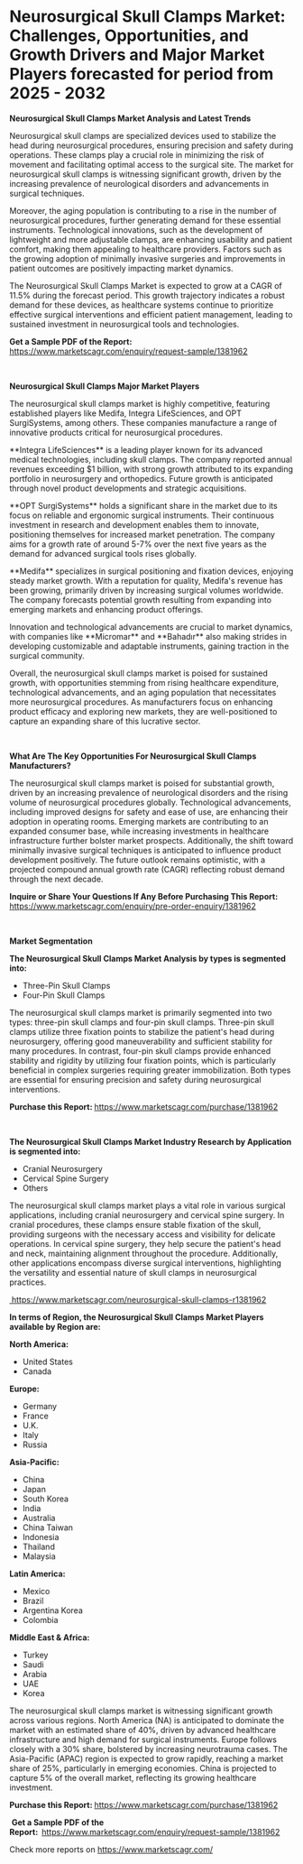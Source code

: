 <p><h1>Neurosurgical Skull Clamps Market: Challenges, Opportunities, and Growth Drivers and Major Market Players forecasted for period from 2025 - 2032</h1></p><p><strong>Neurosurgical Skull Clamps Market Analysis and Latest Trends</strong></p>
<p><p>Neurosurgical skull clamps are specialized devices used to stabilize the head during neurosurgical procedures, ensuring precision and safety during operations. These clamps play a crucial role in minimizing the risk of movement and facilitating optimal access to the surgical site. The market for neurosurgical skull clamps is witnessing significant growth, driven by the increasing prevalence of neurological disorders and advancements in surgical techniques. </p><p>Moreover, the aging population is contributing to a rise in the number of neurosurgical procedures, further generating demand for these essential instruments. Technological innovations, such as the development of lightweight and more adjustable clamps, are enhancing usability and patient comfort, making them appealing to healthcare providers. Factors such as the growing adoption of minimally invasive surgeries and improvements in patient outcomes are positively impacting market dynamics.</p><p>The Neurosurgical Skull Clamps Market is expected to grow at a CAGR of 11.5% during the forecast period. This growth trajectory indicates a robust demand for these devices, as healthcare systems continue to prioritize effective surgical interventions and efficient patient management, leading to sustained investment in neurosurgical tools and technologies.</p></p>
<p><strong>Get a Sample PDF of the Report:&nbsp;</strong> <a href="https://www.marketscagr.com/enquiry/request-sample/1381962?utm_campaign=2476&utm_medium=2&utm_source=Github&utm_content=ia&utm_term=04032025&utm_id=neurosurgical-skull-clamps">https://www.marketscagr.com/enquiry/request-sample/1381962</a></p>
<p>&nbsp;</p>
<p><strong>Neurosurgical Skull Clamps Major Market Players</strong></p>
<p><p>The neurosurgical skull clamps market is highly competitive, featuring established players like Medifa, Integra LifeSciences, and OPT SurgiSystems, among others. These companies manufacture a range of innovative products critical for neurosurgical procedures.</p><p>**Integra LifeSciences** is a leading player known for its advanced medical technologies, including skull clamps. The company reported annual revenues exceeding $1 billion, with strong growth attributed to its expanding portfolio in neurosurgery and orthopedics. Future growth is anticipated through novel product developments and strategic acquisitions.</p><p>**OPT SurgiSystems** holds a significant share in the market due to its focus on reliable and ergonomic surgical instruments. Their continuous investment in research and development enables them to innovate, positioning themselves for increased market penetration. The company aims for a growth rate of around 5-7% over the next five years as the demand for advanced surgical tools rises globally.</p><p>**Medifa** specializes in surgical positioning and fixation devices, enjoying steady market growth. With a reputation for quality, Medifa's revenue has been growing, primarily driven by increasing surgical volumes worldwide. The company forecasts potential growth resulting from expanding into emerging markets and enhancing product offerings.</p><p>Innovation and technological advancements are crucial to market dynamics, with companies like **Micromar** and **Bahadır** also making strides in developing customizable and adaptable instruments, gaining traction in the surgical community.</p><p>Overall, the neurosurgical skull clamps market is poised for sustained growth, with opportunities stemming from rising healthcare expenditure, technological advancements, and an aging population that necessitates more neurosurgical procedures. As manufacturers focus on enhancing product efficacy and exploring new markets, they are well-positioned to capture an expanding share of this lucrative sector.</p></p>
<p>&nbsp;</p>
<p><strong>What Are The Key Opportunities For Neurosurgical Skull Clamps Manufacturers?</strong></p>
<p><p>The neurosurgical skull clamps market is poised for substantial growth, driven by an increasing prevalence of neurological disorders and the rising volume of neurosurgical procedures globally. Technological advancements, including improved designs for safety and ease of use, are enhancing their adoption in operating rooms. Emerging markets are contributing to an expanded consumer base, while increasing investments in healthcare infrastructure further bolster market prospects. Additionally, the shift toward minimally invasive surgical techniques is anticipated to influence product development positively. The future outlook remains optimistic, with a projected compound annual growth rate (CAGR) reflecting robust demand through the next decade.</p></p>
<p><strong>Inquire or Share Your Questions If Any Before Purchasing This Report:</strong> <a href="https://www.marketscagr.com/enquiry/pre-order-enquiry/1381962?utm_campaign=2476&utm_medium=2&utm_source=Github&utm_content=ia&utm_term=04032025&utm_id=neurosurgical-skull-clamps">https://www.marketscagr.com/enquiry/pre-order-enquiry/1381962</a></p>
<p>&nbsp;</p>
<p><strong>Market Segmentation</strong></p>
<p><strong>The Neurosurgical Skull Clamps Market Analysis by types is segmented into:</strong></p>
<p><ul><li>Three-Pin Skull Clamps</li><li>Four-Pin Skull Clamps</li></ul></p>
<p><p>The neurosurgical skull clamps market is primarily segmented into two types: three-pin skull clamps and four-pin skull clamps. Three-pin skull clamps utilize three fixation points to stabilize the patient's head during neurosurgery, offering good maneuverability and sufficient stability for many procedures. In contrast, four-pin skull clamps provide enhanced stability and rigidity by utilizing four fixation points, which is particularly beneficial in complex surgeries requiring greater immobilization. Both types are essential for ensuring precision and safety during neurosurgical interventions.</p></p>
<p><strong>Purchase this Report:&nbsp;</strong><a href="https://www.marketscagr.com/purchase/1381962?utm_campaign=2476&utm_medium=2&utm_source=Github&utm_content=ia&utm_term=04032025&utm_id=neurosurgical-skull-clamps">https://www.marketscagr.com/purchase/1381962</a></p>
<p>&nbsp;</p>
<p><strong>The Neurosurgical Skull Clamps Market Industry Research by Application is segmented into:</strong></p>
<p><ul><li>Cranial Neurosurgery</li><li>Cervical Spine Surgery</li><li>Others</li></ul></p>
<p><p>The neurosurgical skull clamps market plays a vital role in various surgical applications, including cranial neurosurgery and cervical spine surgery. In cranial procedures, these clamps ensure stable fixation of the skull, providing surgeons with the necessary access and visibility for delicate operations. In cervical spine surgery, they help secure the patient's head and neck, maintaining alignment throughout the procedure. Additionally, other applications encompass diverse surgical interventions, highlighting the versatility and essential nature of skull clamps in neurosurgical practices.</p></p>
<p><a href="https://www.marketscagr.com/neurosurgical-skull-clamps-r1381962?utm_campaign=2476&utm_medium=2&utm_source=Github&utm_content=ia&utm_term=04032025&utm_id=neurosurgical-skull-clamps">&nbsp;https://www.marketscagr.com/neurosurgical-skull-clamps-r1381962</a></p>
<p><strong>In terms of Region, the Neurosurgical Skull Clamps Market Players available by Region are:</strong></p>
<p>
    <p> <strong> North America: </strong>
        <ul>
            <li>United States</li>
            <li>Canada</li>
        </ul>
        </p> 
    <p> <strong> Europe: </strong>
        <ul>
            <li>Germany</li>
            <li>France</li>
            <li>U.K.</li>
            <li>Italy</li>
            <li>Russia</li>
        </ul>
        </p> 
    <p> <strong> Asia-Pacific: </strong>
        <ul>
            <li>China</li>
            <li>Japan</li>
            <li>South Korea</li>
            <li>India</li>
            <li>Australia</li>
            <li>China Taiwan</li>
            <li>Indonesia</li>
            <li>Thailand</li>
            <li>Malaysia</li>
        </ul>
        </p> 
    <p> <strong> Latin America: </strong>
        <ul>
            <li>Mexico</li>
            <li>Brazil</li>
            <li>Argentina Korea</li>
            <li>Colombia</li>
        </ul>
        </p> 
    <p> <strong> Middle East & Africa: </strong>
        <ul>
            <li>Turkey</li>
            <li>Saudi</li>
            <li>Arabia</li>
            <li>UAE</li>
            <li>Korea</li>
        </ul>
    </p>
    </p>
<p><p>The neurosurgical skull clamps market is witnessing significant growth across various regions. North America (NA) is anticipated to dominate the market with an estimated share of 40%, driven by advanced healthcare infrastructure and high demand for surgical instruments. Europe follows closely with a 30% share, bolstered by increasing neurotrauma cases. The Asia-Pacific (APAC) region is expected to grow rapidly, reaching a market share of 25%, particularly in emerging economies. China is projected to capture 5% of the overall market, reflecting its growing healthcare investment.</p></p>
<p><strong>Purchase this Report: </strong><a href="https://www.marketscagr.com/purchase/1381962?utm_campaign=2476&utm_medium=2&utm_source=Github&utm_content=ia&utm_term=04032025&utm_id=neurosurgical-skull-clamps">https://www.marketscagr.com/purchase/1381962</a></p>
<p>&nbsp;<strong>Get a Sample PDF of the Report:&nbsp;&nbsp;</strong><a href="https://www.marketscagr.com/enquiry/request-sample/1381962?utm_campaign=2476&utm_medium=2&utm_source=Github&utm_content=ia&utm_term=04032025&utm_id=neurosurgical-skull-clamps">https://www.marketscagr.com/enquiry/request-sample/1381962</a></p>
<p><strong></strong></p>
<p>Check more reports on <a href="https://www.marketscagr.com/?utm_campaign=2476&utm_medium=2&utm_source=Github&utm_content=ia&utm_term=04032025&utm_id=neurosurgical-skull-clamps">https://www.marketscagr.com/</a></p>